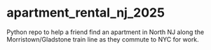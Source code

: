 # apartment_rental_nj_2025
Python repo to help a friend find an apartment in North NJ along the Morristown/Gladstone train line as they commute to NYC for work.
